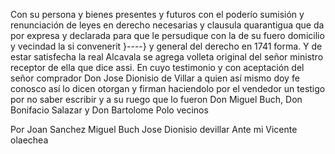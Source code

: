 Con su persona y bienes presentes y futuros con el poderío sumisión y renunciación de leyes en derecho necesarias y clausula quarantigua que da por expresa y declarada para que le persudique con la de su fuero domicilio y vecindad la si convenerit }----} y general del derecho en 1741 forma. Y de estar satisfecha la real Alcavala se agrega volleta original del señor ministro receptor de ella que dice assi. En cuyo testimonio y con aceptación del señor comprador Don Jose Dionisio de Villar a quien así mismo doy fe conosco así lo dicen otorgan y firman haciendolo por el vendedor un testigo por no saber escribir y a su ruego que lo fueron Don Miguel Buch, Don Bonifacio Salazar y Don Bartolome Polo vecinos

Por Joan Sanchez
Miguel Buch
Jose Dionisio devillar
Ante mi Vicente olaechea